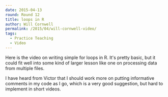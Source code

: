 ```yaml
---
date: 2015-04-13
round: Round 12
title: loops in R
author: Will Cornwell
permalink: /2015/04/will-cornwell-video/
tags:
  - Practice Teaching
  - Video
---
```


Here is the video on writing simple for loops in R.  It's pretty basic, but it could fit well into some kind of 
larger lesson like one on processing data from multiple files.  

I have heard from Victor that I should work more on putting informative comments in my code as I go, 
which is a very good suggestion, but hard to implement in short videos.
